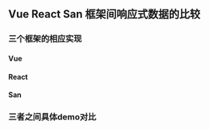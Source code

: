 ## Vue React San 框架间响应式数据的比较

### 三个框架的相应实现

#### Vue





#### React





#### San





### 三者之间具体demo对比

